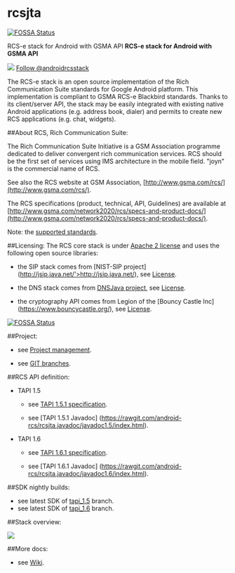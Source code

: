 # rcsjta
[![FOSSA Status](https://app.fossa.com/api/projects/git%2Bgithub.com%2Frlfagan%2Frcsjta.svg?type=shield)](https://app.fossa.com/projects/git%2Bgithub.com%2Frlfagan%2Frcsjta?ref=badge_shield)

RCS-e stack for Android with GSMA API **RCS-e stack for Android with GSMA API**

<img src='https://github.com/android-rcs/rcsjta/blob/master/docs/website/twitter-bird-16x16.png'> <a href='http://twitter.com/androidrcsstack'>Follow @androidrcsstack</a><br>

The RCS-e stack is an open source implementation of the Rich Communication Suite standards for Google Android platform. This implementation is compliant to GSMA RCS-e Blackbird standards. Thanks to its client/server API, the stack may be easily integrated with existing native Android applications (e.g. address book, dialer) and permits to create new RCS applications (e.g. chat, widgets).

##About RCS, Rich Communication Suite:

The Rich Communication Suite Initiative is a GSM Association programme dedicated to deliver convergent rich communication services. RCS should be the first set of services using IMS architecture in the mobile field. "joyn" is the commercial name of RCS.

See also the RCS website at GSM Association, [http://www.gsma.com/rcs/](http://www.gsma.com/rcs/).

The RCS specifications (product, technical, API, Guidelines) are available at [http://www.gsma.com/network2020/rcs/specs-and-product-docs/](http://www.gsma.com/network2020/rcs/specs-and-product-docs/).

Note: the [supported standards](https://rawgit.com/android-rcs/rcsjta/master/docs/SUPPORTED-STANDARDS.txt).

##Licensing:
The RCS core stack is under [Apache 2 license](https://rawgit.com/android-rcs/rcsjta/master/core/LICENSE-2.0.txt) and uses the following open source libraries:

- the SIP stack comes from [NIST-SIP project] (http://jsip.java.net/'>http://jsip.java.net/), see [License](https://rawgit.com/android-rcs/rcsjta/master/core/LICENSE-NIST.txt).

- the DNS stack comes from [DNSJava project](http://www.dnsjava.org/), see [License](https://rawgit.com/android-rcs/rcsjta/master/core/LICENSE-DNS.txt).

- the cryptography API comes from Legion of the [Bouncy Castle Inc] (https://www.bouncycastle.org/), see [License](https://rawgit.com/android-rcs/rcsjta/master/core/LICENSE-BOUNCYCASTLE.txt).


[![FOSSA Status](https://app.fossa.com/api/projects/git%2Bgithub.com%2Frlfagan%2Frcsjta.svg?type=large)](https://app.fossa.com/projects/git%2Bgithub.com%2Frlfagan%2Frcsjta?ref=badge_large)

##Project:

- see [Project management](https://rawgit.com/android-rcs/rcsjta/master/docs/RCSJTA_open_source.ppt).

- see [GIT branches](https://github.com/android-rcs/rcsjta/blob/wiki/Branches.md).

##RCS API definition:

- TAPI 1.5

  * see [TAPI 1.5.1 specification](https://rawgit.com/android-rcs/rcsjta/master/docs/tapi/RCC.53_v3.0_1.5.1-r1.docx).

  * see [TAPI 1.5.1 Javadoc] (https://rawgit.com/android-rcs/rcsjta.javadoc/javadoc1.5/index.html).
  

- TAPI 1.6

  * see [TAPI 1.6.1 specification](https://rawgit.com/android-rcs/rcsjta/master/docs/tapi/RCC.53_CR1005_1.6.1.docx).

  * see [TAPI 1.6.1 Javadoc] (https://rawgit.com/android-rcs/rcsjta.javadoc/javadoc1.6/index.html).


##SDK nightly builds:
- see latest SDK of [tapi_1.5](https://github.com/android-rcs/rcsjta.build/tree/tapi_1.5) branch.
- see latest SDK of [tapi_1.6](https://github.com/android-rcs/rcsjta.build/tree/tapi_1.6) branch.

##Stack overview:

<img src='https://github.com/android-rcs/rcsjta/blob/master/docs/website/overview.png'><br>

##More docs:

- see [Wiki](https://github.com/android-rcs/rcsjta/wiki).